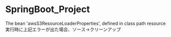 # SpringBoot_Project

The bean 'awsS3ResourceLoaderProperties', defined in class path resource 
実行時に上記エラーが出た場合、ソース→クリーンアップ